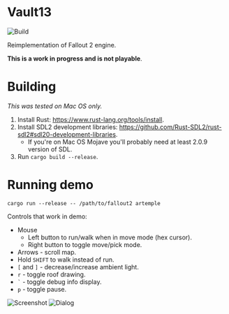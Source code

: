 # Vault13

![Build](https://github.com/pingw33n/vault13/workflows/Build/badge.svg)

Reimplementation of Fallout 2 engine.

**This is a work in progress and is not playable**.

# Building

*This was tested on Mac OS only.*

1. Install Rust: https://www.rust-lang.org/tools/install.
2. Install SDL2 development libraries: https://github.com/Rust-SDL2/rust-sdl2#sdl20-development-libraries.
    * If you're on Mac OS Mojave you'll probably need at least 2.0.9 version of SDL.
3. Run `cargo build --release`.

# Running demo

```
cargo run --release -- /path/to/fallout2 artemple
```

Controls that work in demo:

* Mouse
    * Left button to run/walk when in move mode (hex cursor). 
    * Right button to toggle move/pick mode.
* Arrows - scroll map.
* Hold `SHIFT` to walk instead of run.
* `[` and `]` - decrease/increase ambient light.
* `r` - toggle roof drawing.
* `` ` `` - toggle debug info display.
* `p` - toggle pause.

![Screenshot](screenshot_20190830114533.png)
![Dialog](screenshot_20190917010852.png)